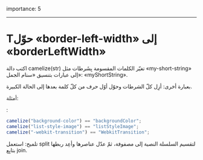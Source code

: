 importance: 5

---

# Tحوّل «border-left-width» إلى «borderLeftWidth»

اكتب دالة camelize(str)‎ تغيّر الكلمات المقسومة بِشَرطات مثل «my-short-string» إلى عبارات بتنسيق «سنام الجمل»: «myShortString».

بعبارة أخرى: أزِل كلّ الشرطات وحوّل أوّل حرف من كلّ كلمة بعدها إلى الحالة الكبيرة.

أمثلة:

:

```js
camelize("background-color") == "backgroundColor";
camelize("list-style-image") == "listStyleImage";
camelize("-webkit-transition") == "WebkitTransition";
```

تلميح: استعمل split لتقسيم السلسلة النصية إلى مصفوفة، ثمّ عدّل عناصرها وأعِد ربطها بتابِع join.
